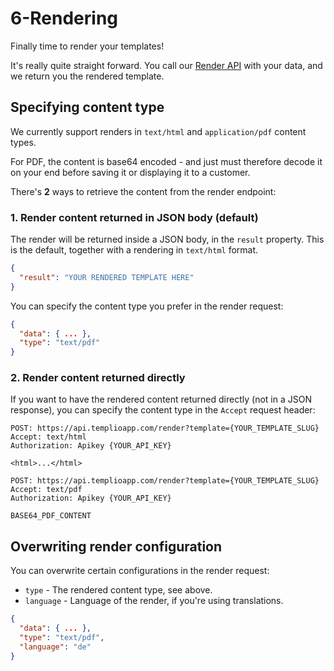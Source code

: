 # 6-Rendering

Finally time to render your templates!

It's really quite straight forward. You call our [Render API](https://templio.stoplight.io/docs/templio-docs/reference/Templio-API.v1.yaml/paths/~1render/post) with your data, and we return you the rendered template.

## Specifying content type

We currently support renders in `text/html` and `application/pdf` content types.

For PDF, the content is base64 encoded - and just must therefore decode it on your end before saving it or displaying it to a customer.

There's **2** ways to retrieve the content from the render endpoint:

### 1. Render content returned in JSON body (default)

The render will be returned inside a JSON body, in the `result` property. This is the default, together with a rendering in `text/html` format.

```json
{
  "result": "YOUR RENDERED TEMPLATE HERE"
}
```

You can specify the content type you prefer in the render request:

```json
{
  "data": { ... },
  "type": "text/pdf"
}

```

### 2. Render content returned directly

If you want to have the rendered content returned directly (not in a JSON response), you can specify the content type in the `Accept` request header:

```http
POST: https://api.templioapp.com/render?template={YOUR_TEMPLATE_SLUG}
Accept: text/html
Authorization: Apikey {YOUR_API_KEY}

<html>...</html>
```

```http
POST: https://api.templioapp.com/render?template={YOUR_TEMPLATE_SLUG}
Accept: text/pdf
Authorization: Apikey {YOUR_API_KEY}

BASE64_PDF_CONTENT
```


## Overwriting render configuration

You can overwrite certain configurations in the render request:

* `type` - The rendered content type, see above.
* `language` - Language of the render, if you're using translations.


```json
{
  "data": { ... },
  "type": "text/pdf",
  "language": "de"
}

```